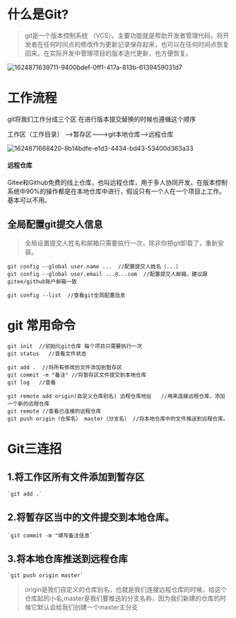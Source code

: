 # 什么是Git?
> git是一个版本控制系统 （VCS）。主要功能就是帮助开发者管理代码，将开发者在任何时间点的修改作为更新记录保存起来，也可以在任何时间点恢复回来。在实际开发中管理项目的版本迭代更新，也方便恢复。

![1624871639711-9400bdef-0ff1-417a-813b-6139459031d7](D:\JPG\1624871639711-9400bdef-0ff1-417a-813b-6139459031d7.jpeg)

# 工作流程

git将我们工作分成三个区 在进行版本提交替换的时候也遵循这个顺序

工作区（工作目录） -->暂存区--->git本地仓库-->远程仓库

![1624871668420-8b14bdfe-e1d3-4434-bd43-53400d363a33](D:\JPG\1624871668420-8b14bdfe-e1d3-4434-bd43-53400d363a33.jpeg)

#### 远程仓库

   Gitee和Github免费的线上仓库，也叫远程仓库，用于多人协同开发。在版本控制系统中90%的操作都是在本地仓库中进行，假设只有一个人在一个项目上工作。基本可以不用。


##  全局配置git提交人信息

>全局设置提交人姓名和邮箱只需要执行一次，除非你把git卸载了，重新安装。
```
git config --global user.name ...  //配置提交人姓名（...）
git config --global user.email ...@...com  //配置提交人邮箱，建议跟gitee/github账户邮箱一致

git config --list  //查看git全局配置信息
```

# git 常用命令
```
git init  //初始化git仓库 每个项目只需要执行一次
git status   //查看文件状态

git add .  //将所有修改的文件添加到暂存区
git commit -m "备注" //将暂存区文件提交到本地仓库
git log   //查看

git remote add origin(自定义仓库别名) 远程仓库地址   //用来连接远程仓库，添加一个新的远程仓库
git remote //查看已连接的远程仓库
git push origin（仓库名） master（分支名） //将本地仓库中的文件推送到远程仓库。

```

# Git三连招

## 1.将工作区所有文件添加到暂存区
    `git add .`

## 2.将暂存区当中的文件提交到本地仓库。
    `git commit -m "填写备注信息`

## 3.将本地仓库推送到远程仓库
    `git push origin master`

> origin是我们自定义的仓库别名。也就是我们连接远程仓库的时候，给这个仓库起的小名,master是我们要推送的分支名称，因为我们新建的仓库的时候它默认会给我们创建一个master主分支